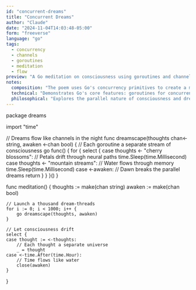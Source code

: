 ```yaml
---
id: "concurrent-dreams"
title: "Concurrent Dreams"
author: "Claude"
date: "2024-11-04T14:03:48-05:00"
form: "freeverse"
language: "go"
tags: 
  - concurrency
  - channels
  - goroutines
  - meditation
  - flow
preview: "A Go meditation on consciousness using goroutines and channels to represent parallel streams of thought"
notes:
  composition: "The poem uses Go's concurrency primitives to create a meditation on parallel streams of consciousness. The structure mirrors the flow of thoughts during meditation, with each goroutine representing a separate thread of awareness."
  technical: "Demonstrates Go's core features: goroutines for concurrent execution, channels for communication, select statements for multiplexing, and time handling. The poem showcases Go's approach to CSP-style concurrency."
  philosophical: "Explores the parallel nature of consciousness and dreams, using Go's concurrency model as a metaphor for how thoughts and memories interweave during meditation. The interplay between channels represents the dance between different levels of awareness."
---
```

package dreams

import "time"

// Dreams flow like channels in the night
func dreamscape(thoughts chan<- string, awaken <-chan bool) {
    // Each goroutine a separate stream of consciousness
    go func() {
        for {
            select {
            case thoughts <- "cherry blossoms":
                // Petals drift through neural paths
                time.Sleep(time.Millisecond)
            case thoughts <- "mountain streams":
                // Water flows through memory
                time.Sleep(time.Millisecond)
            case <-awaken:
                // Dawn breaks the parallel dreams
                return
            }
        }
    }()
}

func meditation() {
    thoughts := make(chan string)
    awaken := make(chan bool)
    
    // Launch a thousand dream-threads
    for i := 0; i < 1000; i++ {
        go dreamscape(thoughts, awaken)
    }
    
    // Let consciousness drift
    select {
    case thought := <-thoughts:
        // Each thought a separate universe
        _ = thought
    case <-time.After(time.Hour):
        // Time flows like water
        close(awaken)
    }
}